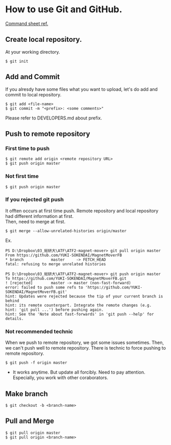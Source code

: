 # How to use Git and GitHub.
[Command sheet ref.](https://qiita.com/okamu_/items/d52a6900311ad9073628)
## Create local repository.
At your working directory.
```
$ git init
```

## Add and Commit
If you alresdy have some files what you want to upload, let's do add and commit to local repository.
```
$ git add <file-name>
$ git commit -m "<prefix>: <some comments>"
```
Please refer to DEVELOPERS.md about prefix.

## Push to remote repository
### First time to push
```
$ git remote add origin <remote repository URL>
$ git push origin master
```
### Not first time
```
$ git push origin master
```
### If you rejected git push
It offten occurs at first time push.
Remote repository and local repository had different information at first.<br>
Then, need to merge at first.
```
$ git merge --allow-unrelated-histories origin/master
```
Ex.
```
PS D:\Dropbox\03_総研大\ATF\ATF2-magnet-mover> git pull origin master
From https://github.com/YUKI-SOKENDAI/MagnetMoverFB                                                                      
* branch            master     -> FETCH_HEAD                                                                           
fatal: refusing to merge unrelated histories

PS D:\Dropbox\03_総研大\ATF\ATF2-magnet-mover> git push origin master                                                   
To https://github.com/YUKI-SOKENDAI/MagnetMoverFB.git                                                                    
! [rejected]        master -> master (non-fast-forward)                                                                
error: failed to push some refs to 'https://github.com/YUKI-SOKENDAI/MagnetMoverFB.git'                                 
hint: Updates were rejected because the tip of your current branch is behind                                            
hint: its remote counterpart. Integrate the remote changes (e.g.                                                        
hint: 'git pull ...') before pushing again.                                                                             
hint: See the 'Note about fast-forwards' in 'git push --help' for details.  
```

### Not recommended technic
When we push to remote repository, we got some issues sometimes.
Then, we can't push well to remote repository.
There is technic to force pushing to remote repository.
```
$ git push -f origin master
```
* It works anytime. But update all forcibly. Need to pay attention. Especially, you work with other coraborators.

## Make branch
```
$ git checkout -b <branch-name>
```
## Pull and Merge
```
$ git pull origin master
$ git pull origin <branch-name>
```
